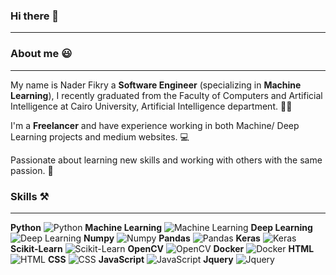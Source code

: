 ### Hi there 👋
- - -
### About me :smiley:
- - -
My name is Nader Fikry a **Software Engineer** (specializing in **Machine Learning**), I recently graduated from the Faculty of Computers and Artificial Intelligence at Cairo University, Artificial Intelligence department. :man_student:

I'm a **Freelancer** and have experience working in both Machine/ Deep Learning projects and medium websites. :computer:

Passionate about learning new skills and working with others with the same passion. :rocket:

### Skills :hammer_and_pick:
- - -
**Python** ![Python](https://cdn-icons-png.flaticon.com/32/1822/1822920.png) 
**Machine Learning** ![Machine Learning](https://cdn-icons-png.flaticon.com/32/2103/2103611.png) **Deep Learning** ![Deep Learning](https://cdn-icons-png.flaticon.com/32/2103/2103718.png) **Numpy** ![Numpy](https://icons-for-free.com/iconfiles/png/32/NumPy-1324888747155633047.png)
**Pandas** ![Pandas](https://cdn-icons-png.flaticon.com/32/1531/1531344.png) **Keras** ![Keras](https://cdn-icons-png.flaticon.com/32/3522/3522415.png) **Scikit-Learn** ![Scikit-Learn](https://quintagroup.com/cms/python/images/scikit-learn-logo.png/@@images/image.png) **OpenCV** ![OpenCV](https://cdn-icons-png.flaticon.com/16/1822/1822920.png) **Docker** ![Docker](https://cdn-icons-png.flaticon.com/16/1822/1822920.png) **HTML** ![HTML](https://cdn-icons-png.flaticon.com/16/1822/1822920.png) **CSS** ![CSS](https://cdn-icons-png.flaticon.com/16/1822/1822920.png) **JavaScript** ![JavaScript](https://cdn-icons-png.flaticon.com/16/1822/1822920.png) **Jquery** ![Jquery](https://cdn-icons-png.flaticon.com/16/1822/1822920.png)

<!--
**Nader-Fikry/Nader-Fikry** is a ✨ _special_ ✨ repository because its `README.md` (this file) appears on your GitHub profile.

Here are some ideas to get you started:

- 🔭 I’m currently working on ...
- 🌱 I’m currently learning ...
- 👯 I’m looking to collaborate on ...
- 🤔 I’m looking for help with ...
- 💬 Ask me about ...
- 📫 How to reach me: ...
- 😄 Pronouns: ...
- ⚡ Fun fact: ...
-->
